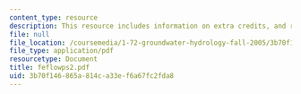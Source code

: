 ```yaml
---
content_type: resource
description: This resource includes information on extra credits, and relevent questions.
file: null
file_location: /coursemedia/1-72-groundwater-hydrology-fall-2005/3b70f146865a814ca33ef6a67fc2fda8_feflowps2.pdf
file_type: application/pdf
resourcetype: Document
title: feflowps2.pdf
uid: 3b70f146-865a-814c-a33e-f6a67fc2fda8
---
```

